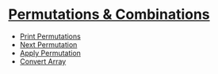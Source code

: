 # [Permutations & Combinations](permutations_combinations.md)

* [Print Permutations](print_permutations.md)
* [Next Permutation](next_permutation.md)
* [Apply Permutation](apply_permutation.md)
* [Convert Array](convert_array.md)

